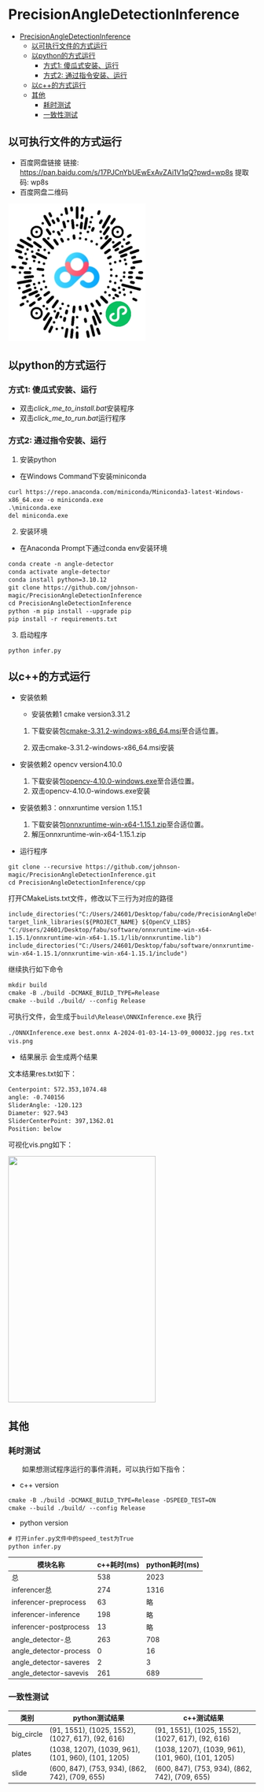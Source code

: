 # PrecisionAngleDetectionInference

- [PrecisionAngleDetectionInference](#precisionangledetectioninference)
  - [以可执行文件的方式运行](#以可执行文件的方式运行)
  - [以python的方式运行](#以python的方式运行)
    - [方式1: 傻瓜式安装、运行](#方式1-傻瓜式安装运行)
    - [方式2: 通过指令安装、运行](#方式2-通过指令安装运行)
  - [以c++的方式运行](#以c的方式运行)
  - [其他](#其他)
    - [耗时测试](#耗时测试)
    - [一致性测试](#一致性测试)
## 以可执行文件的方式运行
* 百度网盘链接
链接: https://pan.baidu.com/s/17PJCnYbUEwExAvZAi1V1qQ?pwd=wp8s
提取码: wp8s
* 百度网盘二维码
<img src="./imgs/QR.png">

## 以python的方式运行
### 方式1: 傻瓜式安装、运行
* 双击*click_me_to_install.bat*安装程序
* 双击*click_me_to_run.bat*运行程序
  
### 方式2: 通过指令安装、运行
1. 安装python

* 在Windows Command下安装miniconda
```
curl https://repo.anaconda.com/miniconda/Miniconda3-latest-Windows-x86_64.exe -o miniconda.exe
.\miniconda.exe
del miniconda.exe
```

2. 安装环境
* 在Anaconda Prompt下通过conda env安装环境
```
conda create -n angle-detector
conda activate angle-detector
conda install python=3.10.12
git clone https://github.com/johnson-magic/PrecisionAngleDetectionInference
cd PrecisionAngleDetectionInference
python -m pip install --upgrade pip
pip install -r requirements.txt
```


3. 启动程序
```
python infer.py
```
## 以c++的方式运行
* 安装依赖
  * 安装依赖1 cmake version3.31.2
  1. 下载安装包[cmake-3.31.2-windows-x86_64.msi](https://www.google.com.hk/url?sa=t&rct=j&q=&esrc=s&source=web&cd=&ved=2ahUKEwiiroap6LyKAxVvoK8BHSB1OTEQFnoECBsQAQ&url=https%3A%2F%2Fgithub.com%2FKitware%2FCMake%2Freleases%2Fdownload%2Fv3.31.2%2Fcmake-3.31.2-windows-x86_64.msi&usg=AOvVaw0ASiI58DNp2YXaovaNPeAI&opi=89978449)至合适位置。

  2. 双击cmake-3.31.2-windows-x86_64.msi安装
* 安装依赖2 opencv version4.10.0
  1. 下载安装包[opencv-4.10.0-windows.exe](https://objects.githubusercontent.com/github-production-release-asset-2e65be/5108051/9eeaf5f2-33b3-46dc-8442-55e9c3473acf?X-Amz-Algorithm=AWS4-HMAC-SHA256&X-Amz-Credential=releaseassetproduction%2F20241223%2Fus-east-1%2Fs3%2Faws4_request&X-Amz-Date=20241223T022237Z&X-Amz-Expires=300&X-Amz-Signature=5dcd6941a55ba5eb162261dd18261b3de81a1d836acbbb6e4646f0d01dd27502&X-Amz-SignedHeaders=host&response-content-disposition=attachment%3B%20filename%3Dopencv-4.10.0-windows.exe&response-content-type=application%2Foctet-stream)至合适位置。
  2. 双击opencv-4.10.0-windows.exe安装

* 安装依赖3：onnxruntime version 1.15.1
  1. 下载安装包[onnxruntime-win-x64-1.15.1.zip](https://objects.githubusercontent.com/github-production-release-asset-2e65be/156939672/2fcf4e59-ff23-4de1-9070-f46aa9060367?X-Amz-Algorithm=AWS4-HMAC-SHA256&X-Amz-Credential=releaseassetproduction%2F20241223%2Fus-east-1%2Fs3%2Faws4_request&X-Amz-Date=20241223T022859Z&X-Amz-Expires=300&X-Amz-Signature=997a22499d5c284cee1e586ecc1f93e5173a07543eaa85a1e647c086094acdf4&X-Amz-SignedHeaders=host&response-content-disposition=attachment%3B%20filename%3Donnxruntime-win-x64-1.15.1.zip&response-content-type=application%2Foctet-stream)至合适位置。
  2. 解压onnxruntime-win-x64-1.15.1.zip



* 运行程序
```
git clone --recursive https://github.com/johnson-magic/PrecisionAngleDetectionInference.git
cd PrecisionAngleDetectionInference/cpp
```
打开CMakeLists.txt文件，修改以下三行为对应的路径
```
include_directories("C:/Users/24601/Desktop/fabu/code/PrecisionAngleDetectionInference/cpp")
target_link_libraries(${PROJECT_NAME} ${OpenCV_LIBS} "C:/Users/24601/Desktop/fabu/software/onnxruntime-win-x64-1.15.1/onnxruntime-win-x64-1.15.1/lib/onnxruntime.lib")
include_directories("C:/Users/24601/Desktop/fabu/software/onnxruntime-win-x64-1.15.1/onnxruntime-win-x64-1.15.1/include")
```
继续执行如下命令
```
mkdir build
cmake -B ./build -DCMAKE_BUILD_TYPE=Release
cmake --build ./build/ --config Release
```
可执行文件，会生成于```build\Release\ONNXInference.exe```
执行

```./ONNXInference.exe best.onnx A-2024-01-03-14-13-09_000032.jpg res.txt vis.png```

* 结果展示
会生成两个结果

文本结果res.txt如下：
```
Centerpoint: 572.353,1074.48
angle: -0.740156
SliderAngle: -120.123
Diameter: 927.943
SliderCenterPoint: 397,1362.01
Position: below
```

可视化vis.png如下：

<img src="./imgs/vis.png" height=500 width=300>

## 其他
### 耗时测试
&emsp;&emsp;如果想测试程序运行的事件消耗，可以执行如下指令：

* c++ version
```
cmake -B ./build -DCMAKE_BUILD_TYPE=Release -DSPEED_TEST=ON
cmake --build ./build/ --config Release
```

* python version
```
# 打开infer.py文件中的speed_test为True
python infer.py
```

|模块名称|c++耗时(ms)|python耗时(ms)|
|---|---|---|
|总|538|2023|
|inferencer总|274|1316|
|inferencer-preprocess|63|略|
|inferencer-inference|198|略|
|inferencer-postprocess|13|略|
|angle_detector-总|263|708|
|angle_detector-process|0|16|
|angle_detector-saveres|2|3|
|angle_detector-savevis|261|689|

### 一致性测试

|类别|python测试结果|c++测试结果|
|---|---|---|
|big_circle|(91, 1551), (1025, 1552), (1027, 617), (92, 616)|(91, 1551), (1025, 1552), (1027, 617), (92, 616)|
|plates|(1038, 1207), (1039, 961), (101, 960), (101, 1205)|(1038, 1207), (1039, 961), (101, 960), (101, 1205)|
|slide|(600, 847), (753, 934), (862, 742), (709, 655)|(600, 847), (753, 934), (862, 742), (709, 655)|
